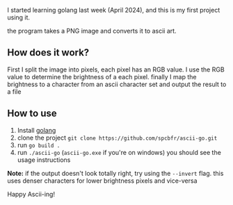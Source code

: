 I started learning golang last week (April 2024), and this is my first project using it.

the program takes a PNG image and converts it to ascii art.

## How does it work?

First I split the image into pixels, each pixel has an RGB value. I use the RGB value to determine the brightness of a each pixel. finally I map the brightness to a character from an ascii character set and output the result to a file

## How to use

1. Install [golang](https://go.dev/doc/install)
2. clone the project `git clone https://github.com/spcbfr/ascii-go.git`
3. run `go build .`
4. run `./ascii-go` (`ascii-go.exe` if you're on windows) you should see the usage instructions

**Note:** if the output doesn't look totally right, try using the `--invert` flag. this uses denser characters for lower brightness pixels and vice-versa

Happy Ascii-ing!
